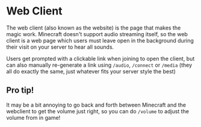 [//]: # (TITLE:Web Client)
[//]: # (ICON:fas fa-globe)
[//]: # (DESCRIPTION:Using the OpenAudioMc webclient)
[//]: # (TAGS:installation)
[//]: # (COMMANDS:/volume [0-100],Change the volume of the web client from chat.)
[//]: # (COMMANDS:/connect,Generates a new link for your web client.)
[//]: # (COMMANDS:/media,Generates a new link for your web client.)

# Web Client
The web client (also known as the website) is the page that makes the magic work. Minecraft doesn't support audio streaming itself, so the web client is a web page which users must leave open in the background during their visit on your server to hear all sounds.

Users get prompted with a clickable link when joining to open the client, but can also manually re-generate a link using `/audio`, `/connect` or `/media` (they all do exactly the same, just whatever fits your server style the best)

## Pro tip!
It may be a bit annoying to go back and forth between Minecraft and the webclient to get the volume just right, so you can do `/volume` to adjust the volume from in game!